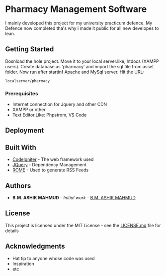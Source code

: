 # Pharmacy Management Software 

I mainly developed this project for my university practicum defence. My Defence now completed tha's why i made it public for all new developes to lean.

## Getting Started

Dosnload the hole project. Move it to your local server.like, htdocs (XAMPP users). Create database as 'pharmacy' and import the sql file from asset folder. Now run after startinf Apache and MySql server.
Hit the URL: 
```
localserver/pharmacy 
```
### Prerequisites

* Internet connection for Jquery and other CDN
* XAMPP or other 
* Text Editor.Like: Phpstrom, VS Code

## Deployment



## Built With

* [CodeIgniter](https://github.com/bcit-ci/CodeIgniter) - The web framework used
* [JQuery](https://jquery.com/download/) - Dependency Management
* [ROME](https://rometools.github.io/rome/) - Used to generate RSS Feeds


## Authors

* **B.M. ASHIK MAHMUD** - *Initial work* - [B.M. ASHIK MAHMUD](https://github.com/bmmahmud)

## License

This project is licensed under the MIT License - see the [LICENSE.md](LICENSE.md) file for details

## Acknowledgments

* Hat tip to anyone whose code was used
* Inspiration
* etc

